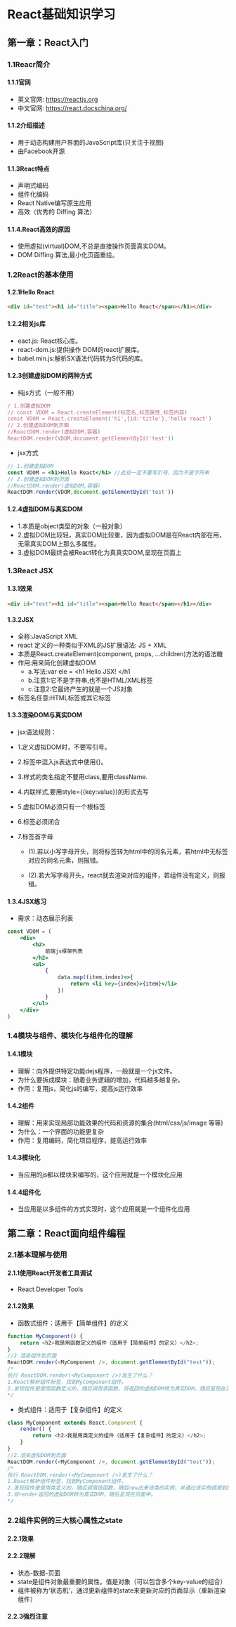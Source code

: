# React基础知识学习

## 第一章：React入门

### 1.1Reacr简介

#### 1.1.1官网

- 英文官网: https://reactjs.org
- 中文官网: https://react.docschina.org/

#### 1.1.2介绍描述

- 用于动态构建用户界面的JavaScript库(只关注于视图)
- 由Facebook开源

#### 1.1.3React特点

- 声明式编码
- 组件化编码
- React Native编写原生应用
- 高效〈优秀的 Diffing 算法）

#### 1.1.4.React高效的原因

- 使用虚拟(virtual)DOM,不总是直接操作页面真实DOM。
- DOM Diffing 算法,最小化页面重绘。

### 1.2React的基本使用

#### 1.2.1Hello React

```html
<div id="test"><h1 id="title"><span>Hello React</span></h1></div>
```

#### 1.2.2相关js库

- eact.js: React核心库。
- react-dom.js:提供操作 DOM的react扩展库。
- babel.min.js:解析SX语法代码转为S代码的库。

#### 1.2.3创建虚拟DOM的两种方式

- 纯js方式（一般不用）

```js
/ 1.创建虚拟DOM
// const VDOM = React.createElement(标签名,标签属性,标签内容)
const VDOM = React.createElement('h1',{id:'title'},'hello react')
// 2.创建虚拟DOM到页面
//ReactDOM.render(虚拟DOM,容器)
ReactDOM.render(VDOM,document.getElementById('test'))
```

- jsx方式

```jsx
// 1.创建虚拟DOM
const VDOM = <h1>Hello React</h1> //此处一定不要写引号，因为不是字符串
// 2.创建虚拟DOM到页面
//ReactDOM.render(虚拟DOM,容器)
ReactDOM.render(VDOM,document.getElementById('test'))
```

#### 1.2.4虚拟DOM与真实DOM

- 1.本质是object类型的对象（一般对象）
- 2.虚拟DOM比较轻，真实DOM比较重，因为虚拟DOM是在React内部在用，无需真实DOM上那么多属性。
- 3.虚拟DOM最终会被React转化为真真实DOM,呈现在页面上

### 1.3React JSX

#### 1.3.1效果

```html
<div id="test"><h1 id="title"><span>Hello React</span></h1></div>
```

#### 1.3.2JSX

- 全称:JavaScript XML
- react 定义的一种类似于XML的JS扩展语法: JS + XML
- 本质是React.createElement(component, props, ...children)方法的语法糖
- 作用:用来简化创建虚拟DOM
  - a.写法:var ele = <h1  Hello JSX!  </h1
  - b.注意1:它不是字符串,也不是HTML/XML标签
  - c.注意2:它最终产生的就是一个JS对象
- 标签名任意:HTML标签或其它标签

#### 1.3.3渲染DOM与真实DOM

- jsx语法规则：

- 1.定义虚拟DOM时，不要写引号。

- 2.标签中混入js表达式中使用{}。

- 3.样式的类名指定不要用class,要用className.

- 4.内联样式,要用style={{key:value}}的形式去写

- 5.虚拟DOM必须只有一个根标签

- 6.标签必须闭合

- 7.标签首字母
  - (1).若以小写字母开头，则将标签转为html中的同名元素，若html中无标签对应的同名元素，则报错。

  - (2).若大写字母开头，react就去渲染对应的组件，若组件没有定义，则报错。

#### 1.3.4JSX练习

- 需求：动态展示列表

```jsx
const VDOM = (
    <div>
        <h2>
            前端js框架列表
        </h2>
        <ul>
            {
                data.map((item,index)=>{
                    return <li key={index}>{item}</li>
                })
            }
        </ul>
    </div>
)
```

### 1.4模块与组件、模块化与组件化的理解

#### 1.4.1模块

- 理解：向外提供特定功能dejs程序，一般就是一个js文件。
- 为什么要拆成模块：随着业务逻辑的增加，代码越多越复杂。
- 作用：复用js，简化js的编写，提高js运行效率

#### 1.4.2组件

- 理解：用来实现局部功能效果的代码和资源的集合(html/css/js/image 等等)
- 为什么：一个界面的功能更复杂
- 作用：复用编码，简化项目程序，提高运行效率

#### 1.4.3模块化

- 当应用的js都以模块来编写的，这个应用就是一个模块化应用

#### 1.4.4组件化

- 当应用是以多组件的方式实现时，这个应用就是一个组件化应用

## 第二章：React面向组件编程

### 2.1基本理解与使用

#### 2.1.1使用React开发者工具调试

- React Developer Tools

#### 2.1.2效果

- 函数式组件：适用于【简单组件】的定义

```js
function MyComponent() {
    return <h2>我是用函数定义的组件（适用于【简单组件】的定义）</h2>;
}
//2.渲染组件到页面
ReactDOM.render(<MyComponent />, document.getElementById("test"));
/* 
执行 ReactDOM.render(<MyComponent />)发生了什么？
1.React解析组件标签，找到MyComponent组件。
2.发现组件是使用函数定义的，随后调用该函数，将返回的虚拟DOM转为真实DOM，随后呈现在页面中。
*/
```

- 类式组件：适用于【复杂组件】的定义

```js
class MyComponent extends React.Component {
	render() {
		return <h2>我是用类定义的组件（适用于【复杂组件】的定义）</h2>;
	}
}
//2.渲染虚拟DOM到页面
ReactDOM.render(<MyComponent />, document.getElementById("test"));
/* 
执行 ReactDOM.render(<MyComponent />)发生了什么？
1.React解析组件标签，找到MyComponent组件。
2.发现组件是使用类定义的，随后调用该函数，随后new出来该类的实例，并通过该实例调用到原型上的render方法。
3.将render返回的虚拟DOM转为真实DOM，随后呈现在页面中。
*/
```

### 2.2组件实例的三大核心属性之state

#### 2.2.1效果

#### 2.2.2理解

- 状态-数据-页面
- state是组件对象最重要的属性。值是对象（可以包含多个key-value的组合）
- 组件被称为‘状态机’，通过更新组件的state来更新对应的页面显示（重新渲染组件）

#### 2.2.3强烈注意